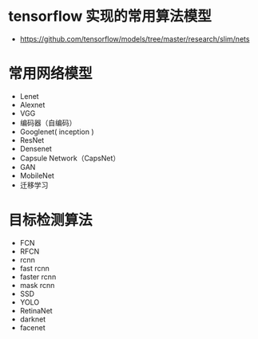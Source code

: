 # tensorflow 实现的常用算法模型
- https://github.com/tensorflow/models/tree/master/research/slim/nets


# 常用网络模型

- Lenet
- Alexnet
- VGG
- 编码器（自编码）
- Googlenet( inception )
- ResNet
- Densenet
- Capsule Network（CapsNet）
- GAN
- MobileNet
- 迁移学习


# 目标检测算法

- FCN
- RFCN
- rcnn
- fast rcnn
- faster rcnn
- mask rcnn
- SSD
- YOLO
- RetinaNet
- darknet
- facenet
